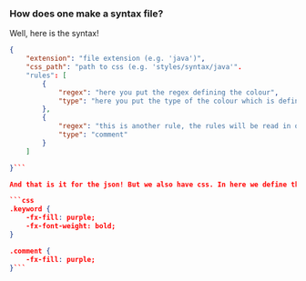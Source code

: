 ### How does one make a syntax file?

Well, here is the syntax!

```json
{
	"extension": "file extension (e.g. 'java')",
	"css_path": "path to css (e.g. 'styles/syntax/java'".
	"rules": [
		{
			"regex": "here you put the regex defining the colour",
			"type": "here you put the type of the colour which is defined in the css (e.g. 'keyword')"
		},
		{
			"regex": "this is another rule, the rules will be read in order top to bottom",
			"type": "comment"
		}
	]

}```

And that is it for the json! But we also have css. In here we define the colours per type of regex.

```css
.keyword {
    -fx-fill: purple;
    -fx-font-weight: bold;
}

.comment {
    -fx-fill: purple;
}```